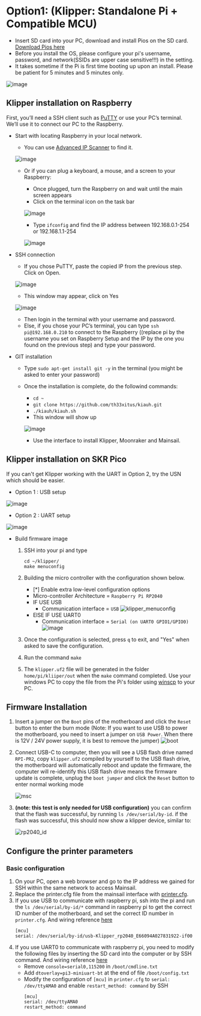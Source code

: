 # Option1: (Klipper: Standalone Pi + Compatible MCU)

- Insert SD card into your PC, download and install Pios on the SD card. [Download Pios here](https://www.raspberrypi.com/software/)
- Before you install the OS, please configure your pi's username, password, and network(SSIDs are upper case sensitive!!!) in the setting.
- It takes sometime if the Pi is first time booting up upon an install. Please be patient for 5 minutes and 5 minutes only.

![image](https://user-images.githubusercontent.com/55605342/174422910-c1eb13dd-0ef4-4d33-b69c-427f8a600450.png)

## Klipper installation on Raspberry

First, you’ll need a SSH client such as [PuTTY](https://www.putty.org/) or use your PC’s terminal. We’ll use it to
connect our PC to the Raspberry.

- Start with locating Raspberry in your local network.

  - You can use [Advanced IP Scanner](https://www.advanced-ip-scanner.com/) to find it.

  ![image](https://user-images.githubusercontent.com/70567811/177376907-3577eb64-083f-4808-a2c1-a83d572cbb41.png)

  - Or if you can plug a keyboard, a mouse, and a screen to your Raspberry:

    - Once plugged, turn the Raspberry on and wait until the main screen appears
    - Click on the terminal icon on the task bar

    ![image](https://user-images.githubusercontent.com/70567811/177376910-1aa73b31-3b85-47ce-a4ec-49d466582111.png)

    - Type `ifconfig` and find the IP address between 192.168.0.1-254 or 192.168.1.1-254

    ![image](https://user-images.githubusercontent.com/70567811/177376911-fbb90e5b-1170-4c53-82ca-c45b79e705e5.png)

- SSH connection

  - If you chose PuTTY, paste the copied IP from the previous step. Click on Open.

  ![image](https://user-images.githubusercontent.com/70567811/177376914-165df54b-5ade-4ea4-be4c-90715925ee19.png)

  - This window may appear, click on Yes

  ![image](https://user-images.githubusercontent.com/70567811/177376915-be8dd046-dc96-44cd-a432-43971041b246.png)

  - Then login in the terminal with your username and password.

  * Else, if you chose your PC’s terminal, you can type `ssh pi@192.168.0.210` to connect to the Raspberry ((replace pi by the username you set on Raspberry Setup and the IP by the one you found on the previous step) and type your password.

- GIT installation

  - Type `sudo apt-get install git -y` in the terminal (you might be asked to enter your password)
  - Once the installation is complete, do the followind commands:

    - `cd ~`
    - `git clone https://github.com/th33xitus/kiauh.git`
    - `./kiauh/kiauh.sh`
    - This window will show up

    ![image](https://user-images.githubusercontent.com/70567811/177376916-d7a5dd19-9ed7-4477-96a6-fe764b00c57a.png)

    - Use the interface to install Klipper, Moonraker and Mainsail.

## Klipper installation on SKR Pico

If you can't get Klipper working with the UART in Option 2, try the USN which should be easier.

- Option 1 : USB setup

![image](https://user-images.githubusercontent.com/70567811/177376918-b372b667-78d7-4ad8-bbe6-86553759aca7.png)

- Option 2 : UART setup

![image](https://user-images.githubusercontent.com/70567811/177376923-ffb21f26-5516-459a-9268-902e88696b82.png)

- Build firmware image

   1. SSH into your pi and type
      ```
      cd ~/klipper/
      make menuconfig
      ```

   2. Building the micro controller with the configuration shown below.
      * [*] Enable extra low-level configuration options
      * Micro-controller Architecture = `Raspberry Pi RP2040`
      * IF USE USB
         * Communication interface = `USB`
             ![klipper_menuconfig](https://user-images.githubusercontent.com/55605342/178121718-b5b6baf3-de33-4c4a-b05d-788bdb36a745.png)
      * ElSE IF USE UART0
         * Communication interface = `Serial (on UART0 GPIO1/GPIO0)`
             ![image](https://user-images.githubusercontent.com/55605342/178122140-dbb68adf-d975-424e-9f00-9be30a87eba8.png)


   3. Once the configuration is selected, press `q` to exit,  and "Yes" when  asked to save the configuration.
   4. Run the command `make`
   5. The `klipper.uf2` file will be generated in the folder `home/pi/kliiper/out` when the `make` command completed. Use your windows PC to copy the file from the Pi's folder using [winscp](https://winscp.net/download/WinSCP-5.21.1-Setup.exe) to your PC.

## Firmware Installation

1. Insert a jumper on the `Boot` pins of the motherboard and click the `Reset` button to enter the burn mode (Note: If you want to use USB to power the motherboard, you need to insert a jumper on `USB Power`. When there is 12V / 24V power supply, it is best to remove the jumper)
   ![boot](https://user-images.githubusercontent.com/55605342/178121734-eed02614-2aa9-4460-aae4-94c4eef7b908.png)
2. Connect USB-C to computer, then you will see a USB flash drive named `RPI-PR2`, copy `klipper.uf2` compiled by yourself to the USB flash drive, the motherboard will automatically reboot and update the firmware, the computer will re-identify this USB flash drive means the firmware update
is complete, unplug the `boot jumper` and click the `Reset` button to enter normal working mode

   ![msc](https://user-images.githubusercontent.com/55605342/178121736-f8d809a8-eca1-463c-b515-508fa1a1187f.png) 
3. **(note: this test is only needed for USB configuration)** you can confirm that the flash was successful, by running `ls /dev/serial/by-id`.  if the flash was successful, this should now show a klipper device, similar to:

   ![rp2040_id](https://user-images.githubusercontent.com/55605342/178121739-78c09143-54f3-41ff-b319-ec3552a6ac16.png)



## Configure the printer parameters
### Basic configuration
1. On your PC, open a web browser and go to the IP address we gained for SSH within the same network to access Mainsail.
2. Replace the printer.cfg file from the mainsail interface with [printer.cfg](https://github.com/Reiten966/Polyformer/blob/main/Electronics/Firmware/printer.cfg).
3. If you use USB to communicate with raspberry pi, ssh into the pi and run the `ls /dev/serial/by-id/*` command in raspberry pi to get the correct ID number of the motherboard, and set the correct ID number in `printer.cfg`. And wiring reference [here](#raspberry-pi-is-powered-by-an-external-5v-adapter-and-communicates-with-skr-pico-v10-via-usb)
    ```
    [mcu]
    serial: /dev/serial/by-id/usb-Klipper_rp2040_E66094A027831922-if00
    ```
4. If you use UART0 to communicate with raspberry pi, you need to modify the following files by inserting the SD card into the computer or by SSH command. And wiring reference [here](#raspberry-pi-is-powered-by-the-motherboard-5v-and-communicates-with-skr-pico-v10-via-uart)
   * Remove `console=serial0,115200` in `/boot/cmdline.txt`
   * Add `dtoverlay=pi3-miniuart-bt` at the end of file `/boot/config.txt`
   * Modify the configuration of `[mcu]` in `printer.cfg` to `serial: /dev/ttyAMA0` and enable `restart_method: command` by SSH
     ```
     [mcu]
     serial: /dev/ttyAMA0
     restart_method: command
     ```
